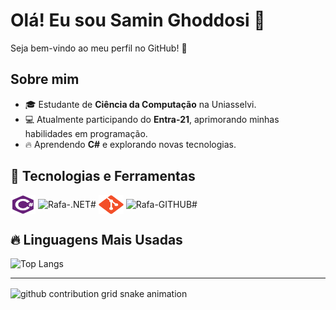 # Olá! Eu sou Samin Ghoddosi 👋

Seja bem-vindo ao meu perfil no GitHub! 🚀

## Sobre mim
- 🎓 Estudante de **Ciência da Computação** na Uniasselvi.
- 💻 Atualmente participando do **Entra-21**, aprimorando minhas habilidades em programação.
- 🔥 Aprendendo **C#** e explorando novas tecnologias.

## 🚀 Tecnologias e Ferramentas
<img align="center" alt="Rafa-C#" height="30" width="40" src="https://raw.githubusercontent.com/devicons/devicon/master/icons/csharp/csharp-plain.svg">
<img align="center" alt="Rafa-.NET#" height="30" width="40" src="https://raw.githubusercontent.com/devicons/devicon/master/icons/.NET/.NET-plain.svg">
<img align="center" alt="Rafa-GIT#" height="30" width="40" src="https://raw.githubusercontent.com/devicons/devicon/master/icons/git/git-plain.svg">
<img align="center" alt="Rafa-GITHUB#" height="30" width="40" src="https://raw.githubusercontent.com/devicons/devicon/master/icons/github/github-plain.svg">

## 🔥 Linguagens Mais Usadas

![Top Langs](https://github-readme-stats.vercel.app/api/top-langs/?username=samin576&layout=compact&theme=radical)

---

<picture align="center">
  <source media="(prefers-color-scheme: dark)" srcset="https://raw.githubusercontent.com/samin576/samin576/output/github-contribution-grid-snake-dark.svg">
  <source media="(prefers-color-scheme: light)" srcset="https://raw.githubusercontent.com/samin576/samin576/output/github-contribution-grid-snake-dark.svg">
  <img align="center" alt="github contribution grid snake animation" src="https://raw.githubusercontent.com/samin576/samin576/output/github-contribution-grid-snake.svg">
</picture>

